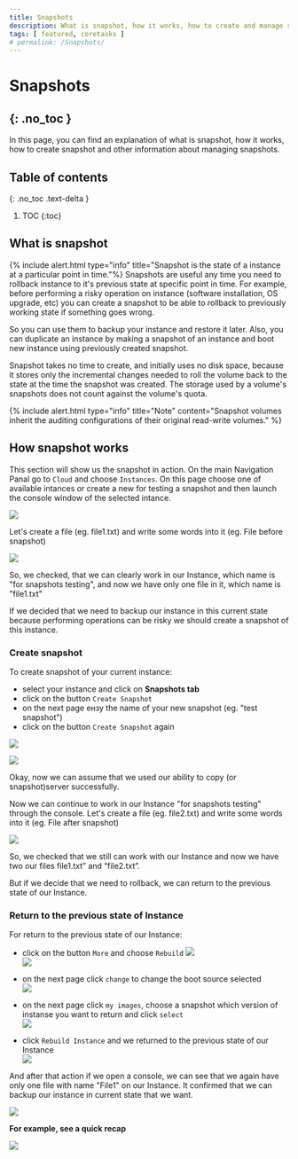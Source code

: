 ```yaml
---
title: Snapshots
description: What is snapshot, how it works, how to create and manage snapshot
tags: [ featured, coretasks ]
# permalink: /Snapshots/
---
```

# Snapshots
{: .no_toc }
---
In this page, you can find an explanation of what is snapshot, how it works, how to create snapshot and other information about managing snapshots.

## Table of contents
{: .no_toc .text-delta }

1. TOC
{:toc}

## What is snapshot

{% include alert.html type="info" title="Snapshot is the state of a instance at a particular point in time."%}
Snapshots are useful any time you need to rollback instance to it's previous state at specific point in time. For example, before performing a risky operation on instance (software installation, OS upgrade, etc) you can create a snapshot to be able to rollback to previously working state if something goes wrong. 

So you can use them to backup your instance and restore it later. Also, you can duplicate an instance by making a snapshot of an instance and boot new instance using previously created snapshot.

Snapshot takes no time to create, and initially uses no disk space, because it stores only the incremental changes needed to roll the volume back to the state at the time the snapshot was created. The storage used by a volume's snapshots does not count against the volume's quota. 

{% include alert.html type="info" title="Note" content="Snapshot volumes inherit the auditing configurations of their original read-write volumes." %}

## How snapshot works

This section will show us the snapshot in action.
On the main Navigation Panal go to `Cloud` and choose `Instances`. On this page choose one of available intances or create a new for testing a snapshot and then launch the console window of the selected intance.

![](../../assets/img/snapshots/snapshots1.png)

Let's create a file (eg. file1.txt) and write some words into it (eg. File before snapshot)

![](../../assets/img/snapshots/snapshots2.png)

So, we checked, that we can clearly work in our Instance, which name is "for snapshots testing", and now we have only one file in it, which name is "file1.txt"

If we decided that we need to backup our instance in this current state because performing operations can be risky we should create a snapshot of this instance.

### Create snapshot
To create snapshot of your current instance:
- select your instance and click on **Snapshots tab**  
- click on the button `Create Snapshot`
- on the next page ензу the name of your new snapshot (eg. "test snapshot")
- click on the button `Create Snapshot` again  

![](../../assets/img/snapshots/snapshots3.png)

![](../../assets/img/snapshots/snapshots4.png)


Okay, now we can assume that we used our ability to copy (or snapshot)server successfully.

Now we can continue to work in our Instance "for snapshots testing" through the console. Let's create a file (eg. file2.txt) and write some words into it (eg. File after snapshot)

![](../../assets/img/snapshots/snapshots5.png)

So, we checked that we still can work with our Instance and now we have two our files  file1.txt” and “file2.txt”.

But if we decide that we need to rollback, we can return to the previous state of our Instance. 

### Return to the previous state of Instance
For return to the previous state of our Instance:
- click on the button `More` and choose `Rebuild` 
![](../../assets/img/snapshots/snapshots11.png)  
![](../../assets/img/snapshots/snapshots6.png)  

- on the next page click `change` to change the boot source selected   
![](../../assets/img/snapshots/snapshots7.png)

- on the next page click `my images`, choose a snapshot which version of instanse you want to return and click `select`  
![](../../assets/img/snapshots/snapshots8.png)  

- click `Rebuild Instance` and we returned to the previous state of our Instance  
![](../../assets/img/snapshots/snapshots10.png) 

And after that action if we open a console, we can see that we again have only one file with name "File1" on our Instance. It confirmed that we can backup our instance in current state that we want.

![](../../assets/img/snapshots/snapshots9.png)

**For example, see a quick recap**

![](../../assets/img/snapshots/snapshots.gif)
